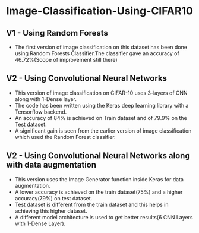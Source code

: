 # Image-Classification-Using-CIFAR10

## V1 - Using Random Forests
* The first version of image classification on this dataset has been done using Random Forests Classifier.The classifier gave an accuracy of 46.72%(Scope of improvement still there)

## V2 - Using Convolutional Neural Networks
* This version of image classification on CIFAR-10 uses 3-layers of CNN along with 1-Dense layer.
* The code has been written using the Keras deep learning library with a Tensorflow backend.
* An accuracy of 84% is achieved on Train dataset and of 79.9% on the Test dataset.
* A significant gain is seen from the earlier version of image classification which used the Random Forest classifier.

## V2 - Using Convolutional Neural Networks along with data augmentation
* This version uses the Image Generator function inside Keras for data augmentation.
* A lower accuracy is achieved on the train dataset(75%) and a higher accuracy(79%) on test dataset.
* Test dataset is different from the train dataset and this helps in achieving this higher dataset.
* A different model architecture is used to get better results(6 CNN Layers with 1-Dense Layer).
